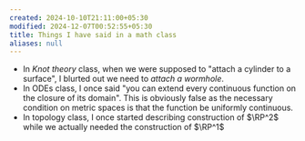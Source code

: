 ```yaml
---
created: 2024-10-10T21:11:00+05:30
modified: 2024-12-07T00:52:55+05:30
title: Things I have said in a math class
aliases: null
---
```


- In _Knot theory_ class, when we were supposed to  "attach a cylinder to a surface", I blurted out we need to *attach a wormhole*.
- In ODEs class, I once said "you can extend every continuous function on the closure of its domain". This is obviously false as the necessary condition on metric spaces is that the function be uniformly continuous.
- In topology class, I once started describing construction of $\RP^2$ while we actually needed the construction of $\RP^1$
